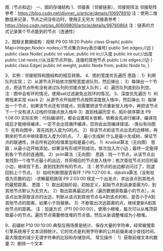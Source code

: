 图（节点和边）
一、图的存储结构
1、邻接表（邻接链表）、邻接矩阵法
邻接矩阵参考：https://blog.csdn.net/diviner_s/article/details/106978910
注：使用二维数组来记录，节点之间没有边时，使用正无穷大
邻接表参考：https://blog.csdn.net/qq_40609809/article/details/96760864
注：链表的方式记录某个节点能到的节点（连通性）

2、图相关数据结构：视频 P9 00:18:20
Public class Graph{
public Map<Integer,Node> nodes;//节点集合(key表示编号)
public Set<Edge> edges;//边
}
public class Node{
public int value;
public int in;//入度
public int out;//出度
public List<Node> nexts;//从当前节点开始，连接的其他节点
public List<Edge> edges;//边
}
public class Edge{
public int weight;
public Node from;
public Node to;
}



3、实例：邻接矩阵和图结构的相互转换。
4、图的宽度优先遍历
思路：
1）利用队列实现；
2）从源节点开始依次按照宽度进队列，然后弹出；
3）每弹出一个节点，把该节点所有没有进过队列的邻接点放入队列；
4）遍历队列直到队列空。
注：图中会有环的情况，使用set过滤避免出现环的情况。
5、深度优先遍历
1）利用栈来实现 stack
2）从源节点开始把节点按照深度放入栈中，然后弹出
3）每弹出一个节点，如果该节点还有邻接点，则需要把该节点重新放入栈中，再把该节点下一个没有进入过栈的邻接点放入栈中
3）直到栈遍历空
6、拓扑排序算法 P9 1:08:00
实际实例：代码编译时，都会设置相关依赖，依赖会先进行编译，编译完成后才能继续编译，一定不会出现循环编译，否则会出现编译错误。-类似有向图
1）在有向图中，首先找到入度为0的点。
2）将该节点和该节点出去的边移除，再剩余的节点中继续查找入度为0的点。
7、最小生成树
什么是最小生成树，保证节点的联通性，并且所有边的权值累加和是最小的。
1）kruskal算法（无向图）
思路：从最小边开始添加，如果没有形成环则成功，依次加入次小边；最终一定能得到各个节点的连通图。
2）prim算法（无向图）
思路：找一个节点，从该节点出发找到一个改节点最小的出边，并将相应的节点放入栈中；依次查找节点对应的最小边，继续找下去，直到找到所有的节点。
注：若节点的出边都访问过了，则退回到上个节点。
3）如何判断图是否有环？P9 1:27:00
8、dijkstra算法（没有权值为负数的边）-求解最短路径 P9 2:03:00
规定一个出发点，求出该点到其他点的最短距离。
思路：
1）取出起始阶段，初始定义，起始节点到自身距离为0，到其他节点默认为无穷大。
2）取出距离最近的点（遍历数据获取最小的节点），从该点出发获取该点的出边，判断从该点到其他节点与A到该点的和，是否小于A到其他节点的距离，如果小于则替换。
3）不断取出次远距离的点，继续更新A到其他节点的距离。
注：加速方式（P11 00:00:00），使用小根堆，每次可以从堆顶获取最小的节点。遍历节点需要修改堆的节点值，然后从新调整堆成为小根堆。

9、前缀树 P10 00:10:00
典型应用场景是统计、保存大量的字符串，经常被搜索引擎系统用于文本词频统计。它的优点是利用字符串的公共前缀来减少查找时间，最大限度的减少无谓字符串的比较和存储空间。
常见操作：
1）获取前缀文本的数量
2）删除一个文本